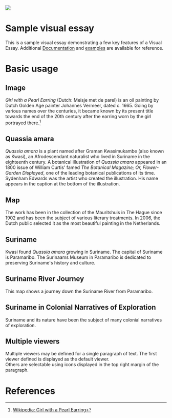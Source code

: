 <a href="https://www.juncture-digital.org"><img src="https://juncture-digital.github.io/juncture/static/images/ve-button.png"></a>

<param ve-config 
       title="Girl with a Pearl Earring"
       author="JSTOR Labs team"
       banner="https://iiif.juncture-digital.org/banner/?url=https://upload.wikimedia.org/wikipedia/commons/4/47/Bartholomeus_Johannes_van_Hove%2C_Het_Mauritshuis_te_Den_Haag.jpg" 
       layout="vertical">

<!-- Entities discussed throughout the essay are typically defined before the essay text and
     are thus available in all text.  Entity identifiers (QIDs) can be found in either
     Wikipedia or Wikidata (https://www.wikidata.org)> -->
<param ve-entity eid="Q185372"> <!-- Girl with a Pearl Earring painting -->
<param ve-entity eid="Q41264"> <!-- Johannes Vermeer -->
<param ve-entity eid="Q221092"> <!-- Mauritshuis -->
<param ve-entity eid="Q36600"> <!-- The Hague -->

# Sample visual essay

This is a sample visual essay demonstrating a few key features of a Visual Essay. Additional [Documentation](https://github.com/JSTOR-Labs/juncture/wiki) and [examples](https://jstor-labs.github.io/juncture-examples) are available for reference.
<param ve-image 
       manifest="https://iiif.juncture-digital.org/manifest/6dd738aed85597cac540ad31dd5818e86ef7f2918c7b43a9eb3123d5538e6e4c">

# Basic usage

## Image

_Girl with a Pearl Earring_ (Dutch: Meisje met de parel) is an oil painting by Dutch Golden Age painter Johannes Vermeer, 
dated c. 1665. Going by various names over the centuries, it became known by its present title towards the end of the 20th century after the earring worn by the girl portrayed there.[^1]
<param ve-image 
       label="Girl with a Pearl Earring" 
       description="painting by Johannes Vermeer" 
       license="public domain" 
       url="https://upload.wikimedia.org/wikipedia/commons/0/0f/1665_Girl_with_a_Pearl_Earring.jpg">

## Quassia amara

_Quassia amara_ is a plant named after Graman Kwasimukambe (also known as Kwasi), an Afrodescendant naturalist who lived in Suriname in the eighteenth century. A botanical illustration of _Quassia amara_ appeared in an 1800 issue of William Curtis' famed _The Botanical Magazine; Or, Flower-Garden Displayed_, one of the leading botanical publications of its time. Sydenham Edwards was the artist who created the illustration. His name appears in the <span data-mouseover-image-zoomto="202,1764,1600,1447">caption</span> at the bottom of the illustration. 

<param ve-image 
       url="https://www.biodiversitylibrary.org/pageImage/469068"
       label="Quassia amara" 
       description="Botanical illustration from William Curtis' Botanical Magazine"
       license="Public domain"
       fit="contain">

## Map

The work has been in the collection of the Mauritshuis in The Hague since 1902 and has been the subject of various 
literary treatments. In 2006, the Dutch public selected it as the most beautiful painting in the Netherlands.
<param ve-map center="Q36600" zoom="11" prefer-geojson>

## Suriname

Kwasi found _Quassia amara_ growing in Suriname. The capital of Suriname is <span data-mouseover-map-flyto="5.8237, -55.1747, 12">Paramaribo</span>. The Surinaams Museum in Paramaribo is dedicated to preserving Suriname's history and culture.

<param ve-map 
       center="Q730" 
       zoom="7"
       Title="Suriname"
       show-labels>
<param ve-map-marker
       url="https://upload.wikimedia.org/wikipedia/commons/thumb/5/5a/Fort_Zeelandia.jpg/800px-Fort_Zeelandia.jpg"
       coords="5.8252, -55.149872"
       size="800, 541" 
       circle="true">

## Suriname River Journey

This map shows a journey down the Suriname River from Paramaribo. 

<param ve-map
       center="5.1566, -55.0882"
       zoom="5"
       Title="Suriname River Journey"
       prefer-geojson>
<param ve-map-layer geojson
       url="https://raw.githubusercontent.com/julieckim/sample-plant-narrative/main/surinameriver.json"
       show-labels
       stroke-width="0">

## Suriname in Colonial Narratives of Exploration

Suriname and its nature have been the subject of many colonial narratives of exploration.

<param ve-iframe
       src="https://books.google.vu/books?id=6r8WAAAAYAAJ&pg=PA156-IA2&source=gbs_selected_pages&cad=1#v=onepage&q&f=false">

## Multiple viewers

Multiple viewers may be defined for a single paragraph of text.  The first viewer defined is displayed as the default viewer.  
Others are selectable using icons displayed in the top right margin of the paragraph.
<param ve-image 
       manifest="https://iiif.juncture-digital.org/manifest/6dd738aed85597cac540ad31dd5818e86ef7f2918c7b43a9eb3123d5538e6e4c">
<param ve-map center="Q36600" zoom="11">

# References

[^1]: [Wikipedia: Girl with a Pearl Earring](https://en.wikipedia.org/wiki/Girl_with_a_Pearl_Earring)
